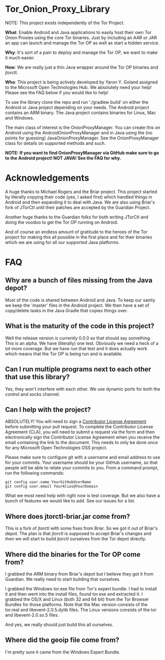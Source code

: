 Tor_Onion_Proxy_Library
=======================
NOTE: This project exists independently of the Tor Project.

__What__: Enable Android and Java applications to easily host their own Tor Onion Proxies using the core Tor binaries. Just by including an AAR or JAR an app can launch and manage the Tor OP as well as start a hidden service.

__Why__: It's sort of a pain to deploy and manage the Tor OP, we want to make it much easier.

__How__: We are really just a thin Java wrapper around the Tor OP binaries and jtorctl. 

__Who__: This project is being actively developed by Yaron Y. Goland assigned to the Microsoft Open Technologies Hub. We absolutely need your help! Please see the FAQ below if you would like to help!

To use the library clone the repo and run './gradlew build' on either the Android or Java project depending on your needs. The Android project contains an ARM binary. The Java project contains binaries for Linux, Mac and Windows.

The main class of interest is the OnionProxyManager. You can create this on Android using the AndroidOnionProxyManager and in Java using the (no points for guessing) JavaOnionProxyManager. See the OnionProxyManager class for details on supported methods and such.

__NOTE: If you want to find OnionProxyManager via GitHub make sure to go to the Android project! NOT JAVA! See the FAQ for why.__

# Acknowledgements
A huge thanks to Michael Rogers and the Briar project. This project started by literally copying their code (yes, I asked first) which handled things in Android and then expanding it to deal with Java. We are also using Briar's fork of JTorCtl until their patches are accepted by the Guardian Project.

Another huge thanks to the Guardian folks for both writing JTorCtl and doing the voodoo to get the Tor OP running on Android.

And of course an endless amount of gratitude to the heroes of the Tor project for making this all possible in the first place and for their binaries which we are using for all our supported Java platforms.

# FAQ
## Why are a bunch of files missing from the Java depot?
Most of the code is shared between Android and Java. To keep our sanity we keep the 'master' files in the Android project. We then have a set of copy/delete tasks in the Java Gradle that copies things over.
## What is the maturity of the code in this project?
Well the release version is currently 0.0.0 so that should say something. This is an alpha. We have (literally) one test. Obviously we need a heck of a lot more coverage. But we have run that test and it does actually work which means that the Tor OP is being run and is available.
## Can I run multiple programs next to each other that use this library?
Yes, they won't interfere with each other. We use dynamic ports for both the control and socks channel. 
## Can I help with the project?
ABSOLUTELY! You will need to sign a [Contributor License Agreement](https://cla.msopentech.com/) before submitting your pull request. To complete the Contributor License Agreement (CLA), you will need to submit a request via the form and then electronically sign the Contributor License Agreement when you receive the email containing the link to the document. This needs to only be done once for any Microsoft Open Technologies OSS project. 

Please make sure to configure git with a username and email address to use for your commits. Your username should be your GitHub username, so that people will be able to relate your commits to you. From a command prompt, run the following commands:
```
git config user.name YourGitHubUserName
git config user.email YourAlias@YourDomain
```

What we most need help with right now is test coverage. But we also have a bunch of features we would like to add. See our issues for a list.
## Where does jtorctl-briar.jar come from?
This is a fork of jtorctl with some fixes from Briar. So we got it out of Briar's depot. The plan is that jtorctl is supposed to accept Briar's changes and then we will start to build jtorctl ourselves from the Tor depot directly.
## Where did the binaries for the Tor OP come from?
I grabbed the ARM binary from Briar's depot but I believe they got it from Guardian. We really need to start building that ourselves.

I grabbed the Windows tor.exe file from Tor's expert bundle. I had to install it and then went into the install files, found tor.exe and extracted it.
I grabbed the OS/X and Linux (both 32 and 64 bit) from the Tor Browser Bundles for those platforms. Note that the Mac version consists of the tor.real and libevent-2.0.5.dylib files. The Linux versions consists of the tor and libevent-2.0.so.5 files.

And yes, we really should just build this all ourselves.
## Where did the geoip file come from?
I'm pretty sure it came from the Windows Expert Bundle.